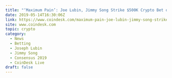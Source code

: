 ```yaml
---
title: "‘Maximum Pain’: Joe Lubin, Jimmy Song Strike $500K Crypto Bet on Ethereum’s Future"
date: 2019-05-14T16:30:06Z
link: https://www.coindesk.com/maximum-pain-joe-lubin-jimmy-song-strike-500k-crypto-bet-on-ethereums-future?utm_medium=RSS&utm_source=hune
site: www.coindesk.com
topic: crypto
category:
  - News
  - Betting
  - Joseph Lubin
  - Jimmy Song
  - Consensus 2019
  - CoinDesk Live
draft: false
---
```

